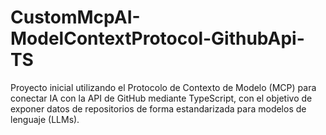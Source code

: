 # CustomMcpAI-ModelContextProtocol-GithubApi-TS

Proyecto inicial utilizando el Protocolo de Contexto de Modelo (MCP) para conectar IA con la API de GitHub mediante TypeScript, con el objetivo de exponer datos de repositorios de forma estandarizada para modelos de lenguaje (LLMs).
